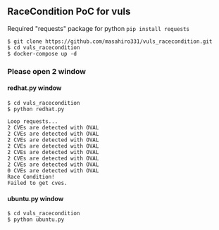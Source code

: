 ## RaceCondition PoC for vuls

Required "requests" package for python
`pip install requests`

```
$ git clone https://github.com/masahiro331/vuls_racecondition.git
$ cd vuls_racecondition
$ docker-compose up -d
```

### Please open 2 window

#### redhat.py window
```
$ cd vuls_racecondition
$ python redhat.py

Loop requests...
2 CVEs are detected with OVAL
2 CVEs are detected with OVAL
2 CVEs are detected with OVAL
2 CVEs are detected with OVAL
2 CVEs are detected with OVAL
2 CVEs are detected with OVAL
2 CVEs are detected with OVAL
0 CVEs are detected with OVAL
Race Condition!
Failed to get cves.
```

#### ubuntu.py window
```
$ cd vuls_racecondition
$ python ubuntu.py
```
